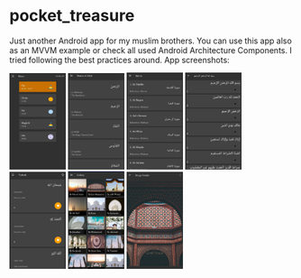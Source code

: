 # pocket_treasure
Just another Android app for my muslim brothers. You can use this app also as an MVVM example or check all used Android Architecture Components. I tried following the best practices around.
App screenshots:

<img src="app_screenshots/Screenshot_20190921-232330__01__01.jpg" width = 100/> <img src="app_screenshots/Screenshot_20190921-232336__01__01.jpg" width = 100/>
<img src="app_screenshots/Screenshot_20190921-232340__01.jpg" width = 100/>
<img src="app_screenshots/Screenshot_20190921-232342__01.jpg" width = 100/>
<img src="app_screenshots/Screenshot_20190921-232350__01.jpg" width = 100/>
<img src="app_screenshots/Screenshot_20190921-232355__01.jpg" width = 100/>
<img src="app_screenshots/Screenshot_20190921-232412__01.jpg" width = 100/>
